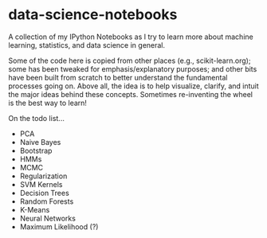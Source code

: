 data-science-notebooks
======================

A collection of my IPython Notebooks as I try to learn more about machine learning, statistics, and data science in general.

Some of the code here is copied from other places (e.g., scikit-learn.org); some has been tweaked for emphasis/explanatory purposes; and other bits have been built from scratch to better understand the fundamental processes going on. Above all, the idea is to help visualize, clarify, and intuit the major ideas behind these concepts. Sometimes re-inventing the wheel is the best way to learn!

On the todo list...
- PCA
- Naive Bayes
- Bootstrap
- HMMs
- MCMC
- Regularization
- SVM Kernels
- Decision Trees
- Random Forests
- K-Means
- Neural Networks
- Maximum Likelihood (?)